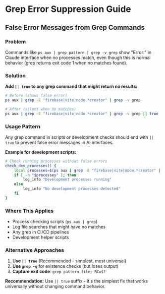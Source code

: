 # Grep Error Suppression Guide

## False Error Messages from Grep Commands

### Problem
Commands like `ps aux | grep pattern | grep -v grep` show "Error:" in Claude interface when no processes match, even though this is normal behavior (grep returns exit code 1 when no matches found).

### Solution
**Add `|| true` to any grep command that might return no results:**

```bash
# Before (shows false error)
ps aux | grep -E "firebase|vite|node.*creator" | grep -v grep

# After (silent when no matches)
ps aux | grep -E "firebase|vite|node.*creator" | grep -v grep || true
```

### Usage Pattern
Any grep command in scripts or development checks should end with `|| true` to prevent false error messages in AI interfaces.

**Example for development scripts:**
```bash
# Check running processes without false errors
check_dev_processes() {
    local processes=$(ps aux | grep -E "firebase|vite|node.*creator" | grep -v grep || true)
    if [ -n "$processes" ]; then
        log_info "Development processes running"
    else
        log_info "No development processes detected"
    fi
}
```

### Where This Applies
- Process checking scripts (`ps aux | grep`)
- Log file searches that might have no matches
- Any grep in CI/CD pipelines
- Development helper scripts

### Alternative Approaches
1. **Use `|| true`** (Recommended - simplest, most universal)
2. **Use `grep -q`** for existence checks (but loses output)
3. **Capture exit code**: `grep pattern file; RC=$?`

**Recommendation:** Use `|| true` suffix - it's the simplest fix that works universally without changing command behavior.
